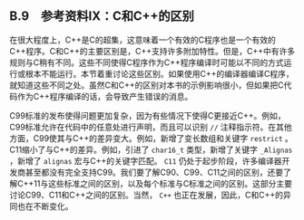 ## B.9　参考资料IX：C和C++的区别

在很大程度上，C++是C的超集，这意味着一个有效的C程序也是一个有效的C++程序。C和C++的主要区别是，C++支持许多附加特性。但是，C++中有许多规则与C稍有不同。这些不同使得C程序作为C++程序编译时可能以不同的方式运行或根本不能运行。本节着重讨论这些区别。如果使用C++的编译器编译C程序，就知道这些不同之处。虽然C和C++的区别对本书的示例影响很小，但如果把C代码作为C++程序编译的话，会导致产生错误的消息。

C99标准的发布使得问题更加复杂，因为有些情况下使得C更接近C++。例如，C99标准允许在代码中的任意处进行声明，而且可以识别 `//` 注释指示符。在其他方面，C99使其与C++的差异变大。例如，新增了变长数组和关键字 `restrict` 。C11缩小了与C++的差异。例如，引进了 `char16_t` 类型，新增了关键字 `_Alignas` ，新增了 `alignas` 宏与C++的关键字匹配。 `C11` 仍处于起步阶段，许多编译器开发商甚至都没有完全支持C99。我们要了解C90、C99、C11之间的区别，还要了解C++11与这些标准之间的区别，以及每个标准与C标准之间的区别。这部分主要讨论C99、C11和C++之间的区别。当然， `C++` 也正在发展，因此，C和C++的异同也在不断变化。

